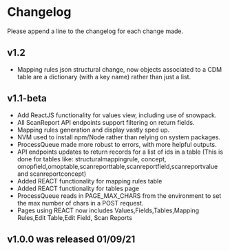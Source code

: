 # Changelog

Please append a line to the changelog for each change made.

## v1.2
* Mapping rules json structural change, now objects associated to a CDM table are a dictionary (with a key name) rather than just a list.

## v1.1-beta
* Add ReactJS functionality for values view, including use of snowpack.
* All ScanReport API endpoints support filtering on return fields.
* Mapping rules generation and display vastly sped up.
* NVM used to install npm/Node rather than relying on system packages.
* ProcessQueue made more robust to errors, with more helpful outputs.
* API endpoints updates to return records for a list of ids in a table (This is done for tables like: structuralmappingrule, concept, omopfield,omoptable,scanreporttable,scanreportfield,scanreportvalue and scanreportconcept)
* Added REACT functionality for mapping rules table
* Added REACT functionality for tables page
* ProcessQueue reads in PAGE_MAX_CHARS from the environment to set the max number of chars in a POST request.
* Pages using REACT now includes Values,Fields,Tables,Mapping Rules,Edit Table,Edit Field, Scan Reports

## v1.0.0 was released 01/09/21
